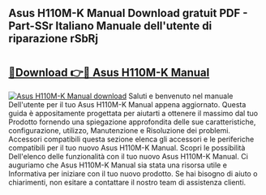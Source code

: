 ## Asus H110M-K Manual Download gratuit PDF - Part-SSr Italiano Manuale dell'utente di riparazione rSbRj

# <h2><a href="http://dfcerj.blite.top/?on=Asus+H110M-K+Manual">🔗Download 👉🔴 Asus H110M-K Manual</a></h2>

[![Asus H110M-K Manual download](https://i.imgur.com/lujVjoI.png)](http://dfcerj.blite.top/?on=Asus+H110M-K+Manual)
Saluti e benvenuto nel manuale Dell'utente per il tuo Asus H110M-K Manual appena aggiornato. Questa guida è appositamente progettata per aiutarti a ottenere il massimo dal tuo Prodotto fornendo una spiegazione approfondita delle sue caratteristiche, configurazione, utilizzo, Manutenzione e Risoluzione dei problemi. Accessori compatibili questa sezione elenca gli accessori e le periferiche compatibili per il tuo nuovo Asus H110M-K Manual. Scopri le possibilità Dell'elenco delle funzionalità con il tuo nuovo Asus H110M-K Manual. Ci auguriamo che Asus H110M-K Manual sia stata una risorsa utile e Informativa per iniziare con il tuo nuovo prodotto. Se hai bisogno di aiuto o chiarimenti, non esitare a contattare il nostro team di assistenza clienti.

